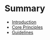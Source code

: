 # Summary

* [Introduction](README.md)
* [Core Principles](core-principles.md)
* [Guidelines](guidelines.md)

